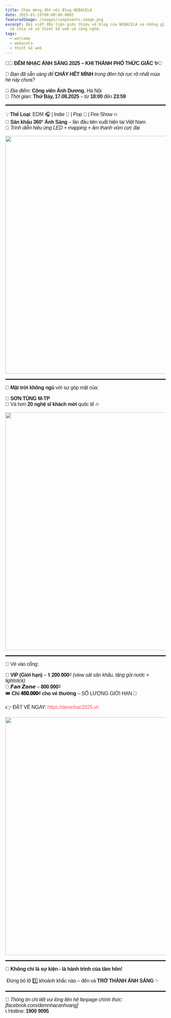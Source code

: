 ```yaml
---
title: Chào mừng đến với Blog WEBACELA
date: 2025-01-15T00:00:00.000Z
featuredImage: /images/components-image.png
excerpt: Bài viết đầu tiên giới thiệu về blog của WEBACELA và những gì chúng tôi
  sẽ chia sẻ về thiết kế web và công nghệ.
tags:
  - welcome
  - webacela
  - thiết kế web
---
```

<p data-start="310" data-end="370" style="margin-bottom: 1rem; color: rgb(33, 33, 33); font-family: &quot;Source Sans Pro&quot;, sans-serif; font-size: 16px; letter-spacing: -0.4px;">🎊✨&nbsp;<span data-start="314" data-end="370" style="font-weight: bolder;">ĐÊM NHẠC ÁNH SÁNG 2025 – KHI THÀNH PHỐ THỨC GIẤC ✨🎊</span></p><p data-start="372" data-end="458" style="margin-bottom: 1rem; color: rgb(33, 33, 33); font-family: &quot;Source Sans Pro&quot;, sans-serif; font-size: 16px; letter-spacing: -0.4px;">🌆&nbsp;<em data-start="375" data-end="395">Bạn đã sẵn sàng để</em>&nbsp;<span data-start="396" data-end="413" style="font-weight: bolder;">CHÁY HẾT MÌNH</span>&nbsp;<em data-start="414" data-end="458">trong đêm hội rực rỡ nhất mùa hè này chưa?</em></p><p data-start="460" data-end="585" style="margin-bottom: 1rem; color: rgb(33, 33, 33); font-family: &quot;Source Sans Pro&quot;, sans-serif; font-size: 16px; letter-spacing: -0.4px;">📍&nbsp;<em data-start="463" data-end="473">Địa điểm</em>:&nbsp;<span data-start="475" data-end="498" style="font-weight: bolder;">Công viên Ánh Dương</span>, Hà Nội<br data-start="514" data-end="517">📅&nbsp;<em data-start="520" data-end="531">Thời gian</em>:&nbsp;<span data-start="533" data-end="556" style="font-weight: bolder;">Thứ Bảy, 17.08.2025</span>&nbsp;– từ&nbsp;<span data-start="562" data-end="571" style="font-weight: bolder;">18:00</span>&nbsp;đến&nbsp;<span data-start="576" data-end="585" style="font-weight: bolder;">23:59</span></p><hr data-start="587" data-end="590" style="box-sizing: content-box; height: 0px; overflow: visible; margin-top: 1rem; margin-bottom: 1rem; border-right: 0px; border-bottom: 0px; border-left: 0px; border-image: initial; border-top-style: solid; border-top-color: rgba(0, 0, 0, 0.1); color: rgb(33, 33, 33); font-family: &quot;Source Sans Pro&quot;, sans-serif; letter-spacing: -0.4px;"><p data-start="592" data-end="794" style="margin-bottom: 1rem; color: rgb(33, 33, 33); font-family: &quot;Source Sans Pro&quot;, sans-serif; font-size: 16px; letter-spacing: -0.4px;">💡&nbsp;<span style="font-weight: bolder;">Thể Loại</span>: EDM 🎧 | Indie 🎸 | Pop 🎤 | Fire Show 🔥<br data-start="660" data-end="663">🧨&nbsp;<span data-start="666" data-end="692" style="font-weight: bolder;">Sân khấu 360° Ánh Sáng</span>&nbsp;– lần đầu tiên xuất hiện tại Việt Nam<br data-start="730" data-end="733">🎥&nbsp;<em data-start="736" data-end="794">Trình diễn hiệu ứng LED + mapping + âm thanh vòm cực đại</em></p><p data-start="592" data-end="794" style="margin-bottom: 1rem; color: rgb(33, 33, 33); font-family: &quot;Source Sans Pro&quot;, sans-serif; font-size: 16px; letter-spacing: -0.4px;"><img src="https://stu.sgp1.digitaloceanspaces.com/comeup/ajaxs/312351bff07989769097660a56395065/pxAUfm1753775509r5cs0k.png" data-filename="ss27" style="vertical-align: middle; border-style: none; width: 745px;"><em data-start="736" data-end="794"><br></em></p><hr data-start="796" data-end="799" style="box-sizing: content-box; height: 0px; overflow: visible; margin-top: 1rem; margin-bottom: 1rem; border-right: 0px; border-bottom: 0px; border-left: 0px; border-image: initial; border-top-style: solid; border-top-color: rgba(0, 0, 0, 0.1); color: rgb(33, 33, 33); font-family: &quot;Source Sans Pro&quot;, sans-serif; letter-spacing: -0.4px;"><p data-start="801" data-end="867" style="margin-bottom: 1rem; color: rgb(33, 33, 33); font-family: &quot;Source Sans Pro&quot;, sans-serif; font-size: 16px; letter-spacing: -0.4px;">🧡&nbsp;<span style="font-weight: bolder;">Mặt trời không ngủ</span>&nbsp;với sự góp mặt của:</p><p data-start="869" data-end="969" style="margin-bottom: 1rem; color: rgb(33, 33, 33); font-family: &quot;Source Sans Pro&quot;, sans-serif; font-size: 16px; letter-spacing: -0.4px;">🌟&nbsp;<span data-start="872" data-end="889" style="font-weight: bolder;">SƠN TÙNG M-TP</span><br data-start="921" data-end="924">🌟 Và hơn&nbsp;<span data-start="934" data-end="958" style="font-weight: bolder;">20 nghệ sĩ khách mời</span>&nbsp;quốc tế 🔥</p><p data-start="869" data-end="969" style="margin-bottom: 1rem; color: rgb(33, 33, 33); font-family: &quot;Source Sans Pro&quot;, sans-serif; font-size: 16px; letter-spacing: -0.4px;"><img src="https://stu.sgp1.digitaloceanspaces.com/comeup/ajaxs/312351bff07989769097660a56395065/A6ltNl1753775458xfUrDi.png" data-filename="ss100" style="vertical-align: middle; border-style: none; width: 745px;"><br></p><hr data-start="971" data-end="974" style="box-sizing: content-box; height: 0px; overflow: visible; margin-top: 1rem; margin-bottom: 1rem; border-right: 0px; border-bottom: 0px; border-left: 0px; border-image: initial; border-top-style: solid; border-top-color: rgba(0, 0, 0, 0.1); color: rgb(33, 33, 33); font-family: &quot;Source Sans Pro&quot;, sans-serif; letter-spacing: -0.4px;"><p data-start="976" data-end="991" style="margin-bottom: 1rem; color: rgb(33, 33, 33); font-family: &quot;Source Sans Pro&quot;, sans-serif; font-size: 16px; letter-spacing: -0.4px;">🎫 Vé vào cổng:</p><p data-start="993" data-end="1196" style="margin-bottom: 1rem; color: rgb(33, 33, 33); font-family: &quot;Source Sans Pro&quot;, sans-serif; font-size: 16px; letter-spacing: -0.4px;">💎&nbsp;<span data-start="996" data-end="1014" style="font-weight: bolder;">VIP (Giới hạn)</span>&nbsp;– 𝟏.𝟐𝟎𝟎.𝟎𝟎𝟎₫&nbsp;<em data-start="1035" data-end="1084">(view sát sân khấu, tặng gói nước + lightstick)</em><br data-start="1084" data-end="1087">💖&nbsp;<span data-start="1090" data-end="1109" style="font-weight: bolder;">𝙁𝙖𝙣 𝙕𝙤𝙣𝙚</span>&nbsp;– 𝟖𝟎𝟎.𝟎𝟎𝟎₫<br data-start="1126" data-end="1129">🎟️&nbsp;<span data-start="1133" data-end="1173" style="font-weight: bolder;">Chỉ 𝟒𝟓𝟎.𝟎𝟎𝟎₫ cho vé thường</span>&nbsp;– SỐ LƯỢNG GIỚI HẠN 🎯</p><p data-start="1198" data-end="1262" style="margin-bottom: 1rem; color: rgb(33, 33, 33); font-family: &quot;Source Sans Pro&quot;, sans-serif; font-size: 16px; letter-spacing: -0.4px;">👉 ĐẶT VÉ NGAY:&nbsp;<a href="https://demnhac2025.vn/" target="_blank" style="transition: 0.2s ease-out; color: rgb(255, 88, 93) !important; text-decoration: none !important; outline: none !important;">https://demnhac2025.vn</a><a data-start="1214" data-end="1262" rel="noopener" target="_new" style="color: inherit; text-decoration: none; transition: 0.2s ease-out; outline: none !important;"></a></p><p data-start="1198" data-end="1262" style="margin-bottom: 1rem; color: rgb(33, 33, 33); font-family: &quot;Source Sans Pro&quot;, sans-serif; font-size: 16px; letter-spacing: -0.4px;"><img src="https://stu.sgp1.digitaloceanspaces.com/comeup/ajaxs/312351bff07989769097660a56395065/image.png" data-filename="ss28" style="vertical-align: middle; border-style: none; width: 745px;"><br></p><hr data-start="1264" data-end="1267" style="box-sizing: content-box; height: 0px; overflow: visible; margin-top: 1rem; margin-bottom: 1rem; border-right: 0px; border-bottom: 0px; border-left: 0px; border-image: initial; border-top-style: solid; border-top-color: rgba(0, 0, 0, 0.1); color: rgb(33, 33, 33); font-family: &quot;Source Sans Pro&quot;, sans-serif; letter-spacing: -0.4px;"><p data-start="1269" data-end="1379" style="margin-bottom: 1rem; color: rgb(33, 33, 33); font-family: &quot;Source Sans Pro&quot;, sans-serif; font-size: 16px; letter-spacing: -0.4px;">🌈&nbsp;<span data-start="1272" data-end="1377" style="font-weight: bolder;">Không chỉ là sự kiện - là hành trình của tâm hồn!</span></p><p data-start="1381" data-end="1448" style="margin-bottom: 1rem; color: rgb(33, 33, 33); font-family: &quot;Source Sans Pro&quot;, sans-serif; font-size: 16px; letter-spacing: -0.4px;">&nbsp;Đừng bỏ lỡ 1️⃣ khoảnh khắc nào – đến và&nbsp;<span data-start="1424" data-end="1446" style="font-weight: bolder;">TRỞ THÀNH ÁNH SÁNG</span>&nbsp;✨</p><hr data-start="1450" data-end="1453" style="box-sizing: content-box; height: 0px; overflow: visible; margin-top: 1rem; margin-bottom: 1rem; border-right: 0px; border-bottom: 0px; border-left: 0px; border-image: initial; border-top-style: solid; border-top-color: rgba(0, 0, 0, 0.1); color: rgb(33, 33, 33); font-family: &quot;Source Sans Pro&quot;, sans-serif; letter-spacing: -0.4px;"><p style="margin-bottom: 1rem; color: rgb(33, 33, 33); font-family: &quot;Source Sans Pro&quot;, sans-serif; font-size: 16px; letter-spacing: -0.4px;"></p><p data-start="1455" data-end="1573" style="margin-bottom: 1rem; color: rgb(33, 33, 33); font-family: &quot;Source Sans Pro&quot;, sans-serif; font-size: 16px; letter-spacing: -0.4px;">📌&nbsp;<em data-start="1458" data-end="1545">Thông tin chi tiết vui lòng liên hệ fanpage chính thức: [facebook.com/demnhacanhvang]</em><br data-start="1545" data-end="1548">📞 Hotline:&nbsp;<span data-start="1560" data-end="1573" style="font-weight: bolder;">1900 9095</span></p>
